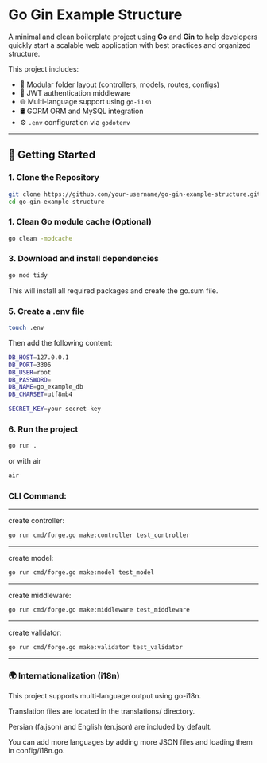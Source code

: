 # Go Gin Example Structure

A minimal and clean boilerplate project using **Go** and **Gin** to help developers quickly start a scalable web application with best practices and organized structure.

This project includes:
- 🧱 Modular folder layout (controllers, models, routes, configs)
- 🔐 JWT authentication middleware
- 🌐 Multi-language support using `go-i18n`
- 🛢️ GORM ORM and MySQL integration
- ⚙️ `.env` configuration via `godotenv`

---

## 🚀 Getting Started

### 1. Clone the Repository

```bash
git clone https://github.com/your-username/go-gin-example-structure.git
cd go-gin-example-structure
```


### 1. Clean Go module cache (Optional)

```bash
go clean -modcache
```

### 3. Download and install dependencies

```bash
go mod tidy
```
This will install all required packages and create the go.sum file.

### 5. Create a .env file

```bash
touch .env
```

Then add the following content:
```bash
DB_HOST=127.0.0.1
DB_PORT=3306
DB_USER=root
DB_PASSWORD=
DB_NAME=go_example_db
DB_CHARSET=utf8mb4

SECRET_KEY=your-secret-key

```

### 6. Run the project

```bash
go run .
```

or with air

```bash
air
```


### CLI Command:

---
create controller:

```bash
go run cmd/forge.go make:controller test_controller
```
---

create model:

```bash
go run cmd/forge.go make:model test_model
```
---

create middleware:

```bash
go run cmd/forge.go make:middleware test_middleware
```
---

create validator:

```bash
go run cmd/forge.go make:validator test_validator
```
---

### 🌍 Internationalization (i18n)
This project supports multi-language output using go-i18n.

Translation files are located in the translations/ directory.

Persian (fa.json) and English (en.json) are included by default.

You can add more languages by adding more JSON files and loading them in config/i18n.go.




